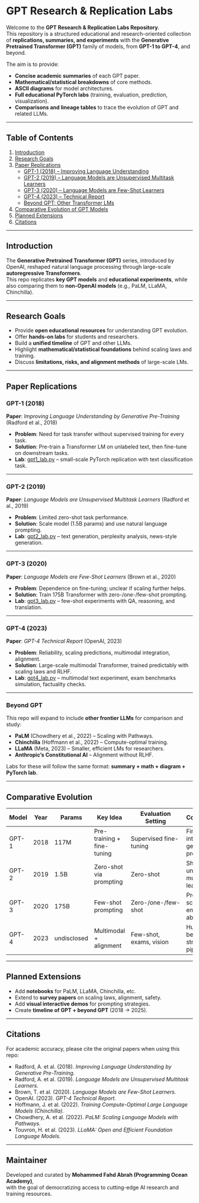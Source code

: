 # GPT Research & Replication Labs

Welcome to the **GPT Research & Replication Labs Repository**.  
This repository is a structured educational and research-oriented collection of **replications, summaries, and experiments** with the **Generative Pretrained Transformer (GPT)** family of models, from **GPT-1 to GPT-4**, and beyond.  

The aim is to provide:
- **Concise academic summaries** of each GPT paper.  
- **Mathematical/statistical breakdowns** of core methods.  
- **ASCII diagrams** for model architectures.  
- **Full educational PyTorch labs** (training, evaluation, prediction, visualization).  
- **Comparisons and lineage tables** to trace the evolution of GPT and related LLMs.  

---

## Table of Contents

1. [Introduction](#introduction)  
2. [Research Goals](#research-goals)  
3. [Paper Replications](#paper-replications)  
   - [GPT-1 (2018) – Improving Language Understanding](#gpt-1-2018)  
   - [GPT-2 (2019) – Language Models are Unsupervised Multitask Learners](#gpt-2-2019)  
   - [GPT-3 (2020) – Language Models are Few-Shot Learners](#gpt-3-2020)  
   - [GPT-4 (2023) – Technical Report](#gpt-4-2023)  
   - [Beyond GPT: Other Transformer LMs](#beyond-gpt)  
4. [Comparative Evolution of GPT Models](#comparative-evolution)  
5. [Planned Extensions](#planned-extensions)  
6. [Citations](#citations)  

---

## Introduction

The **Generative Pretrained Transformer (GPT)** series, introduced by OpenAI, reshaped natural language processing through large-scale **autoregressive Transformers**.  
This repo replicates **key GPT models** and **educational experiments**, while also comparing them to **non-OpenAI models** (e.g., PaLM, LLaMA, Chinchilla).  

---

## Research Goals

- Provide **open educational resources** for understanding GPT evolution.  
- Offer **hands-on labs** for students and researchers.  
- Build a **unified timeline** of GPT and other LLMs.  
- Highlight **mathematical/statistical foundations** behind scaling laws and training.  
- Discuss **limitations, risks, and alignment methods** of large-scale LMs.  

---

## Paper Replications

### GPT-1 (2018)
**Paper**: *Improving Language Understanding by Generative Pre-Training* (Radford et al., 2018)  
- **Problem**: Need for task transfer without supervised training for every task.  
- **Solution**: Pre-train a Transformer LM on unlabeled text, then fine-tune on downstream tasks.  
- **Lab**: [gpt1_lab.py](./labs/gpt1_lab.py) – small-scale PyTorch replication with text classification task.  

---

### GPT-2 (2019)
**Paper**: *Language Models are Unsupervised Multitask Learners* (Radford et al., 2019)  
- **Problem**: Limited zero-shot task performance.  
- **Solution**: Scale model (1.5B params) and use natural language prompting.  
- **Lab**: [gpt2_lab.py](./labs/gpt2_lab.py) – text generation, perplexity analysis, news-style generation.  

---

### GPT-3 (2020)
**Paper**: *Language Models are Few-Shot Learners* (Brown et al., 2020)  
- **Problem**: Dependence on fine-tuning; unclear if scaling further helps.  
- **Solution**: Train 175B Transformer with zero-/one-/few-shot prompting.  
- **Lab**: [gpt3_lab.py](./labs/gpt3_lab.py) – few-shot experiments with QA, reasoning, and translation.  

---

### GPT-4 (2023)
**Paper**: *GPT-4 Technical Report* (OpenAI, 2023)  
- **Problem**: Reliability, scaling predictions, multimodal integration, alignment.  
- **Solution**: Large-scale multimodal Transformer, trained predictably with scaling laws and RLHF.  
- **Lab**: [gpt4_lab.py](./labs/gpt4_lab.py) – multimodal text experiment, exam benchmarks simulation, factuality checks.  

---

### Beyond GPT
This repo will expand to include **other frontier LLMs** for comparison and study:  
- **PaLM** (Chowdhery et al., 2022) – Scaling with Pathways.  
- **Chinchilla** (Hoffmann et al., 2022) – Compute-optimal training.  
- **LLaMA** (Meta, 2023) – Smaller, efficient LMs for researchers.  
- **Anthropic’s Constitutional AI** – Alignment without RLHF.  

Labs for these will follow the same format: **summary + math + diagram + PyTorch lab**.  

---

## Comparative Evolution

| Model | Year | Params | Key Idea | Evaluation Setting | Contributions |
|-------|------|--------|----------|--------------------|---------------|
| GPT-1 | 2018 | 117M | Pre-training + fine-tuning | Supervised fine-tuning | First GPT, introduced generative pretraining. |
| GPT-2 | 2019 | 1.5B | Zero-shot via prompting | Zero-shot | Showed unsupervised multitask learning. |
| GPT-3 | 2020 | 175B | Few-shot prompting | Zero-/one-/few-shot | Proved scaling → emergent abilities. |
| GPT-4 | 2023 | undisclosed | Multimodal + alignment | Few-shot, exams, vision | Human-level benchmarks, strong safety pipeline. |

---

## Planned Extensions

- Add **notebooks** for PaLM, LLaMA, Chinchilla, etc.  
- Extend to **survey papers** on scaling laws, alignment, safety.  
- Add **visual interactive demos** for prompting strategies.  
- Create **timeline of GPT + beyond GPT** (2018 → 2025).  

---

## Citations

For academic accuracy, please cite the original papers when using this repo:  

- Radford, A. et al. (2018). *Improving Language Understanding by Generative Pre-Training.*  
- Radford, A. et al. (2019). *Language Models are Unsupervised Multitask Learners.*  
- Brown, T. et al. (2020). *Language Models are Few-Shot Learners.*  
- OpenAI. (2023). *GPT-4 Technical Report.*  
- Hoffmann, J. et al. (2022). *Training Compute-Optimal Large Language Models (Chinchilla).*  
- Chowdhery, A. et al. (2022). *PaLM: Scaling Language Models with Pathways.*  
- Touvron, H. et al. (2023). *LLaMA: Open and Efficient Foundation Language Models.*  

---

## Maintainer

Developed and curated by **Mohammed Fahd Abrah (Programming Ocean Academy)**,  
with the goal of democratizing access to cutting-edge AI research and training resources.


